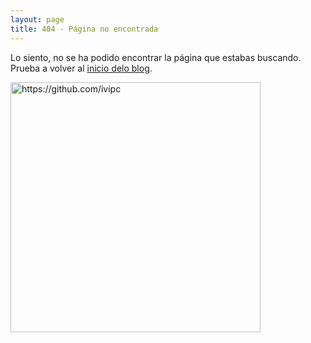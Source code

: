```yaml
---
layout: page
title: 404 - Página no encontrada
---
```


Lo siento, no se ha podido encontrar la página que estabas buscando. Prueba a volver al [inicio delo blog](https://ivipc.github.io/).

[<img src="https://ivipc.github.io/images/404.jpg" alt="https://github.com/ivipc" style="width: 400px;"/>](https://ivipc.github.io/)
